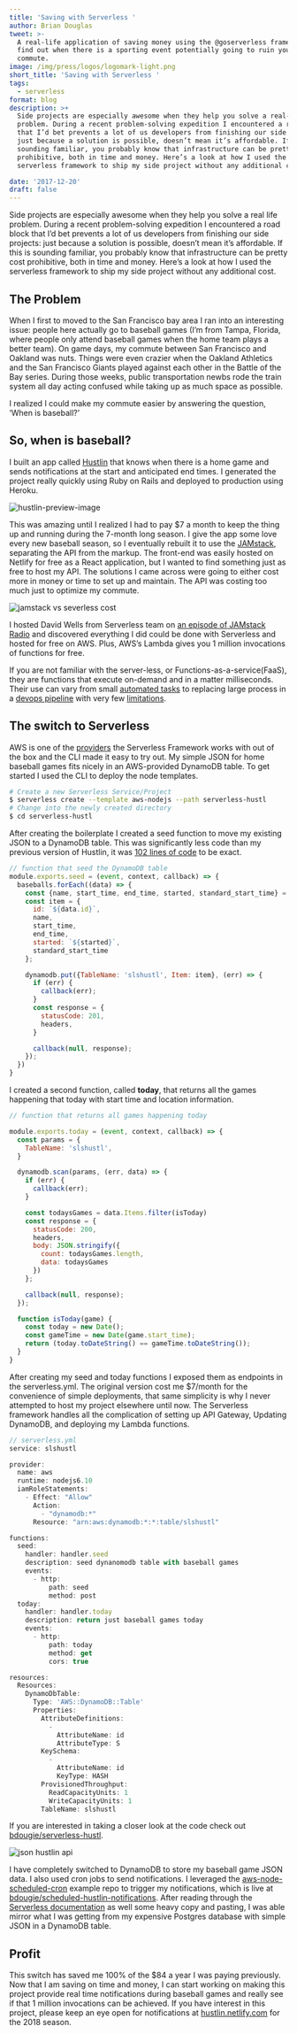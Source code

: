 ```yaml
---
title: 'Saving with Serverless '
author: Brian Douglas
tweet: >-
  A real-life application of saving money using the @goserverless framework to
  find out when there is a sporting event potentially going to ruin your
  commute.
image: /img/press/logos/logomark-light.png
short_title: 'Saving with Serverless '
tags:
  - serverless
format: blog
description: >+
  Side projects are especially awesome when they help you solve a real-life
  problem. During a recent problem-solving expedition I encountered a roadblock
  that I’d bet prevents a lot of us developers from finishing our side projects:
  just because a solution is possible, doesn’t mean it’s affordable. If this is
  sounding familiar, you probably know that infrastructure can be pretty cost
  prohibitive, both in time and money. Here’s a look at how I used the
  serverless framework to ship my side project without any additional cost. 

date: '2017-12-20'
draft: false
---
```

Side projects are especially awesome when they help you solve a real life problem. During a recent problem-solving expedition I encountered a road block that I’d bet prevents a lot of us developers from finishing our side projects: just because a solution is possible, doesn’t mean it’s affordable. If this is sounding familiar, you probably know that infrastructure can be pretty cost prohibitive, both in time and money. Here’s a look at how I used the serverless framework to ship my side project without any additional cost. 

## The Problem

When I first to moved to the San Francisco bay area I ran into an interesting issue: people here actually go to baseball games (I’m from Tampa, Florida, where people only attend baseball games when the home team plays a better team). On game days, my commute between San Francisco and Oakland was nuts. Things were even crazier when the Oakland Athletics and the San Francisco Giants played against each other in the Battle of the Bay series. During those weeks, public transportation newbs rode the train system all day acting confused while taking up as much space as possible. 

I realized I could make my commute easier by answering the question, ‘When is baseball?’

## So, when is baseball?

I built an app called [Hustlin](http://hustlin.netlify.com/) that knows when there is a home game and sends notifications at the start and anticipated end times.  I generated the project really quickly using Ruby on Rails and deployed to production using Heroku. 

![hustlin-preview-image](/img/blog/hustlin.png)

This was amazing until I realized I had to pay $7 a month to keep the thing up and running during the 7-month long season. I give the app some love every new baseball season, so I eventually rebuilt it to use the [JAMstack](https://jamstack.org/), separating the API from the markup. The front-end was easily hosted on Netlify for free as a React application, but I wanted to find something just as free to host my API. The solutions I came across were going to either cost more in money or time to set up and maintain. The API was costing too much just to optimize my commute. 

![jamstack vs severless cost](/img/blog/jam-servlerss-cost.png)

I hosted David Wells from Serverless team on [an episode of JAMstack Radio](/blog/2016/10/28/the-serverless-framework--aws-lambda/) and discovered everything I did could be done with Serverless and hosted for free on AWS. Plus, AWS’s Lambda gives you 1 million invocations of functions for free.

If you are not familiar with the server-less, or Functions-as-a-service(FaaS), they are functions that execute on-demand and in a matter milliseconds. Their use can vary from small [automated tasks](https://hackernoon.com/serverless-is-about-automation-not-functions-3f816c90ce61) to replacing large process in a [devops pipeline](https://serverless.com/blog/going-serverless-at-bandlab/) with very few [limitations](https://serverlesscode.com/post/aws-lambda-limitations/).

## The switch to Serverless

AWS is one of the [providers](https://serverless.com/framework/docs/providers/) the Serverless Framework works with out of the box and the CLI made it easy to try out. My simple JSON for home baseball games fits nicely in an AWS-provided DynamoDB table. To get started I used the CLI to deploy the node templates.

```sh
# Create a new Serverless Service/Project
$ serverless create --template aws-nodejs --path serverless-hustl
# Change into the newly created directory
$ cd serverless-hustl
```

After creating the boilerplate I created a seed function to move my existing JSON to a DynamoDB table. This was significantly less code than my previous version of Hustlin, it was [102 lines of code](https://github.com/bdougie/serverless-hustl/blob/master/handler.js) to be exact. 

```js
// function that seed the DynamoDB table
module.exports.seed = (event, context, callback) => {
  baseballs.forEach((data) => {
    const {name, start_time, end_time, started, standard_start_time} = data;
    const item = {
      id: `${data.id}`,
      name,
      start_time,
      end_time,
      started: `${started}`,
      standard_start_time
    };

    dynamodb.put({TableName: 'slshustl', Item: item}, (err) => {
      if (err) {
        callback(err);
      }
      const response = {
        statusCode: 201,
        headers,
      }

      callback(null, response);
    });
  })
}
```

I created a second function, called **today**, that returns all the games happening that today with start time and location information. 

```js
// function that returns all games happening today

module.exports.today = (event, context, callback) => {
  const params = {
    TableName: 'slshustl',
  }

  dynamodb.scan(params, (err, data) => {
    if (err) {
      callback(err);
    }

    const todaysGames = data.Items.filter(isToday)
    const response = {
      statusCode: 200,
      headers,
      body: JSON.stringify({
        count: todaysGames.length,
        data: todaysGames
      })
    };

    callback(null, response);
  });

  function isToday(game) {
    const today = new Date();
    const gameTime = new Date(game.start_time);
    return (today.toDateString() == gameTime.toDateString());
  }
}
```

After creating my seed and today functions I exposed them as endpoints in the serverless.yml. The original version cost me $7/month for the convenience of simple deployments, that same simplicity is why I never attempted to host my project elsewhere until now. The Serverless framework handles all the complication of setting up API Gateway, Updating DynamoDB, and deploying my Lambda functions.

```js
// serverless.yml
service: slshustl

provider:
  name: aws
  runtime: nodejs6.10
  iamRoleStatements:
    - Effect: "Allow"
      Action:
        - "dynamodb:*"
      Resource: "arn:aws:dynamodb:*:*:table/slshustl"

functions:
  seed:
    handler: handler.seed
    description: seed dynanomodb table with baseball games
    events:
      - http:
          path: seed
          method: post
  today:
    handler: handler.today
    description: return just baseball games today
    events:
      - http:
          path: today
          method: get
          cors: true

resources:
  Resources:
    DynamoDbTable:
      Type: 'AWS::DynamoDB::Table'
      Properties:
        AttributeDefinitions:
          -
            AttributeName: id
            AttributeType: S
        KeySchema:
          -
            AttributeName: id
            KeyType: HASH
        ProvisionedThroughput:
          ReadCapacityUnits: 1
          WriteCapacityUnits: 1
        TableName: slshustl
```

If you are interested in taking a closer look at the code check out[ bdougie/serverless-hustl](https://github.com/bdougie/serverless-hustl).

![json hustlin api](/img/blog/json-hustlin-example.png)

I have completely switched to DynamoDB to store my baseball game JSON data. I also used cron jobs to send notifications. I leveraged the [aws-node-scheduled-cron](https://github.com/serverless/examples/tree/master/aws-node-scheduled-cron) example repo to trigger my notifications, which is live at [bdougie/scheduled-hustlin-notifications](https://github.com/bdougie/scheduled-hustlin-notifications). After reading through the [Serverless documentation](https://serverless.com/framework/docs/providers/aws/examples/hello-world/node/) as well some heavy copy and pasting, I was able mirror what I was getting from my expensive Postgres database with simple JSON in a DynamoDB table.  

## Profit

This switch has saved me 100% of the $84 a year I was paying previously. Now that I am saving on time and money, I can start working on making this project provide real time notifications during baseball games and really see if that 1 million invocations can be achieved. If you have interest in this project, please keep an eye open for notifications at [hustlin.netlify.com](http://hustlin.netlify.com/) for the 2018 season.
